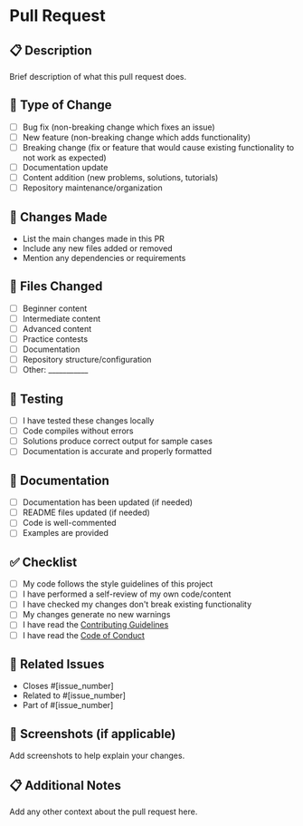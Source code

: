 # Pull Request

## 📋 Description
Brief description of what this pull request does.

## 🔄 Type of Change
- [ ] Bug fix (non-breaking change which fixes an issue)
- [ ] New feature (non-breaking change which adds functionality)
- [ ] Breaking change (fix or feature that would cause existing functionality to not work as expected)
- [ ] Documentation update
- [ ] Content addition (new problems, solutions, tutorials)
- [ ] Repository maintenance/organization

## 📝 Changes Made
- List the main changes made in this PR
- Include any new files added or removed
- Mention any dependencies or requirements

## 📂 Files Changed
- [ ] Beginner content
- [ ] Intermediate content  
- [ ] Advanced content
- [ ] Practice contests
- [ ] Documentation
- [ ] Repository structure/configuration
- [ ] Other: ___________

## 🧪 Testing
- [ ] I have tested these changes locally
- [ ] Code compiles without errors
- [ ] Solutions produce correct output for sample cases
- [ ] Documentation is accurate and properly formatted

## 📖 Documentation
- [ ] Documentation has been updated (if needed)
- [ ] README files updated (if needed)
- [ ] Code is well-commented
- [ ] Examples are provided

## ✅ Checklist
- [ ] My code follows the style guidelines of this project
- [ ] I have performed a self-review of my own code/content
- [ ] I have checked my changes don't break existing functionality
- [ ] My changes generate no new warnings
- [ ] I have read the [Contributing Guidelines](Contributing.md)
- [ ] I have read the [Code of Conduct](CODE_OF_CONDUCT.md)

## 🔗 Related Issues
- Closes #[issue_number]
- Related to #[issue_number]
- Part of #[issue_number]

## 📸 Screenshots (if applicable)
Add screenshots to help explain your changes.

## 📋 Additional Notes
Add any other context about the pull request here.
